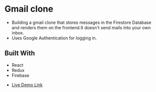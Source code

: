 # Gmail clone

- Building a gmail clone that stores messages in the Firestore Database and renders them on the frontend.It doesn't send mails into your own inbox.
- Uses Google Authentication for logging in.

## Built With

- React
- Redux
- Firebase

<!-- ## Live Project -->

- [Live Demo Link](https://clone-b2466.web.app)
